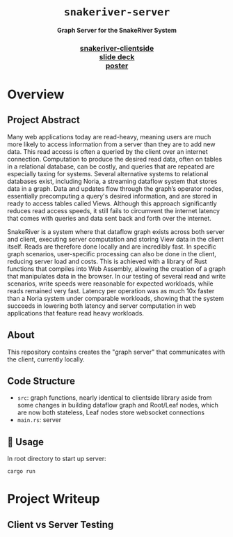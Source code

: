 <div align="center">

  <h1><code>snakeriver-server</code></h1>

  <strong>Graph Server for the SnakeRiver System</strong>

  <h3>
    <a href="https://github.com/JusungLee0601/snakeriver-clientside">snakeriver-clientside</a>
  <br>
  <a href="https://docs.google.com/presentation/d/1ODsMf6o6zTsH2Zp_oWeKQSeTu0nmWtI7VzPwBKDrOT4/edit?usp=sharing">slide deck</a>
  <br>
  <a href="https://repository.library.brown.edu/studio/item/bdr:1140600/">poster</a>
   <br>
</div>

# Overview 

## Project Abstract

Many web applications today are read-heavy, meaning users are much more likely to access information from a server than they are to add new data. This read access is often a queried by the client over an internet connection. Computation to produce the desired read data, often on tables in a relational database, can be costly, and queries that are repeated are especially taxing for systems. Several alternative systems to relational databases exist, including Noria, a streaming dataflow system that stores data in a graph. Data and updates flow through the graph’s operator nodes, essentially precomputing a query's desired information, and are stored in ready to access tables called Views. Although this approach significantly reduces read access speeds, it still fails to circumvent the internet latency that comes with queries and data sent back and forth over the internet. 

SnakeRiver is a system where that dataflow graph exists across both server and client, executing server computation and storing View data in the client itself. Reads are therefore done locally and are incredibly fast. In specific graph scenarios, user-specific processing can also be done in the client, reducing server load and costs. This is achieved with a library of Rust functions that compiles into Web Assembly, allowing the creation of a graph that manipulates data in the browser. In our testing of several read and write scenarios, write speeds were reasonable for expected workloads, while reads remained very fast. Latency per operation was as much 10x faster than a Noria system under comparable workloads, showing that the system succeeds in lowering both latency and server computation in web applications that feature read heavy workloads.

## About

This repository contains creates the "graph server" that communicates with the client, currently locally. 

## Code Structure

- `src`: graph functions, nearly identical to clientside library aside from some changes in building dataflow graph and Root/Leaf nodes, which are now both stateless, 
Leaf nodes store websocket connections
- `main.rs`: server

## 🚴 Usage

In root directory to start up server:
```
cargo run
```

# Project Writeup

## Client vs Server Testing

